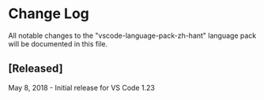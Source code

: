 # Change Log
All notable changes to the "vscode-language-pack-zh-hant" language pack will be documented in this file.

## [Released]
May 8, 2018  - Initial release for VS Code 1.23
